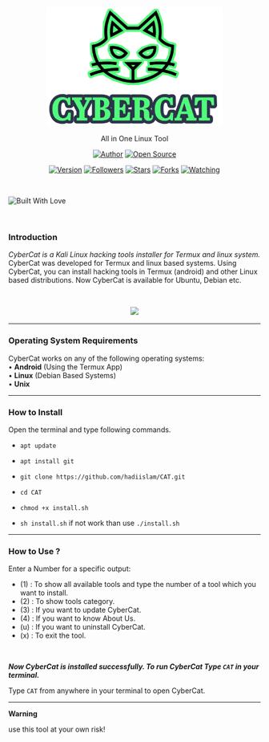 <p align="center">
  <img width="70%" src="core/logo.png">  
</p>
<p align="center">
     All in One Linux Tool
</p>

<p align="center">
<a href="https://github.com/hadiislam"><img title="Author" src="https://img.shields.io/badge/Author-Hadi-red.svg?style=for-the-badge&logo=github"></a>
<a href="#"><img title="Open Source" src="https://img.shields.io/badge/Open%20Source-%E2%9D%A4-green?style=for-the-badge"></a>
</p>
<p align="center">
<a href="#"><img title="Version" src="https://img.shields.io/badge/Version-3.0-green.svg?style=flat-square"></a>
<a href="https://github.com/hadiislam/followers"><img title="Followers" src="https://img.shields.io/github/followers/hadiislam?color=blue&style=flat-square"></a>
<a href="https://github.com/hadiislam/CAT/stargazers/"><img title="Stars" src="https://img.shields.io/github/stars/hadiislam/CAT?color=red&style=flat-square"></a>
<a href="https://github.com/hadiislam/CAT/network/members"><img title="Forks" src="https://img.shields.io/github/forks/hadiislam/CAT?color=red&style=flat-square"></a>
<a href="https://github.com/hadiislam/CAT/watchers"><img title="Watching" src="https://img.shields.io/github/watchers/hadiislam/CAT?label=Watchers&color=blue&style=flat-square"></a>
</p>

<br>

<p align="centre">
  <a><img title="Built With Love" src="https://forthebadge.com/images/badges/built-with-love.svg" ></a>
 </p>
<br>

### Introduction

*CyberCat is a Kali Linux hacking tools installer for Termux and linux system.*
CyberCat was developed for Termux and linux based systems. Using CyberCat, you can install hacking tools in Termux (android) and other Linux based distributions. Now CyberCat is available for Ubuntu, Debian etc.

<br>
<p align="center">
<img width="40%" src="core/cat.png"/>
</p>

------------------------------------------------------------------------

### Operating System Requirements

CyberCat works on any of the following operating systems:<br>
• **Android** (Using the Termux App) <br>
• **Linux** (Debian Based Systems) <br>
• **Unix**

------------------------------------------------------------------------

### How to Install

Open the terminal and type following commands.

* `apt update`

* `apt install git`

* `git clone https://github.com/hadiislam/CAT.git`

* `cd CAT`

* `chmod +x install.sh`

* `sh install.sh` if not work than use `./install.sh`

------------------------------------------------------------------------

### How to Use ?

Enter a Number for a specific output:
- (1) : To show all available tools and type the number of a tool which you want to install.
- (2) : To show tools category.
- (3) : If you want to update CyberCat.
- (4) : If you want to know About Us.
- (u) : If you want to uninstall CyberCat.
- (x) : To exit the tool.

<br/>

***Now CyberCat is installed successfully. To run CyberCat Type `CAT` in your terminal.***

Type `CAT` from anywhere in your terminal to open CyberCat.

------------------------------------------------------------------------

**Warning**

use this tool at your own risk!


